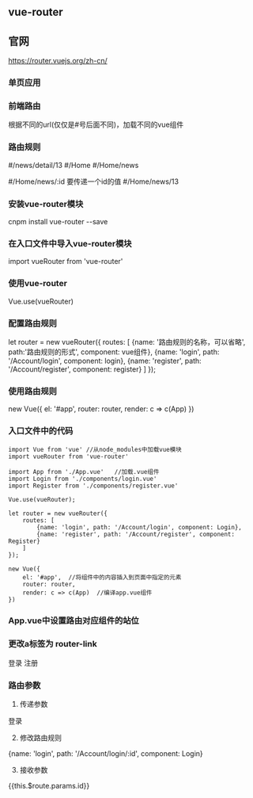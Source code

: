 ﻿## vue-router

## 官网

https://router.vuejs.org/zh-cn/

### 单页应用

### 前端路由

根据不同的url(仅仅是#号后面不同)，加载不同的vue组件

### 路由规则

#/news/detail/13
#/Home
#/Home/news

#/Home/news/:id   要传递一个id的值
#/Home/news/13


### 安装vue-router模块

cnpm install vue-router --save

### 在入口文件中导入vue-router模块

import vueRouter from 'vue-router'

### 使用vue-router

Vue.use(vueRouter)

### 配置路由规则

let router = new vueRouter({
	routes: [
		{name: '路由规则的名称，可以省略', path:'路由规则的形式', component: vue组件},
		{name: 'login', path: '/Account/login', component: login},
		{name: 'register', path: '/Account/register', component: register}
	]
});	

### 使用路由规则

new Vue({
	el: '#app',
	router: router,
	render: c => c(App)
})


### 入口文件中的代码

```
import Vue from 'vue' //从node_modules中加载vue模块
import vueRouter from 'vue-router'

import App from './App.vue'   //加载.vue组件
import Login from './components/login.vue'
import Register from './components/register.vue'

Vue.use(vueRouter);

let router = new vueRouter({
	routes: [
		{name: 'login', path: '/Account/login', component: Login},
		{name: 'register', path: '/Account/register', component: Register}
	]
});	

new Vue({
	el: '#app',  //将组件中的内容插入到页面中指定的元素
	router: router,
	render: c => c(App)  //编译app.vue组件
})
```

### App.vue中设置路由对应组件的站位

<!-- 路由匹配的组件要渲染到这里 -->
<router-view></router-view>

### 更改a标签为 router-link

<router-link to="/Account/login">登录</router-link>
<router-link to="/Account/register">注册</router-link>

### 路由参数

1. 传递参数

<router-link to="/Account/login/13">登录</router-link>

2. 修改路由规则

{name: 'login', path: '/Account/login/:id', component: Login}

3. 接收参数

{{this.$route.params.id}}